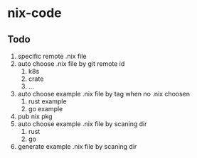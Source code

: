 # nix-code

## Todo

1. specific remote .nix file
2. auto choose .nix file by git remote id
    1. k8s
    2. crate
    3. ...
3. auto choose example .nix file by tag when no .nix choosen
    1. rust example
    2. go example
4. pub nix pkg
5. auto choose example .nix file by scaning dir
    1. rust
    2. go
6. generate example .nix file by scaning dir